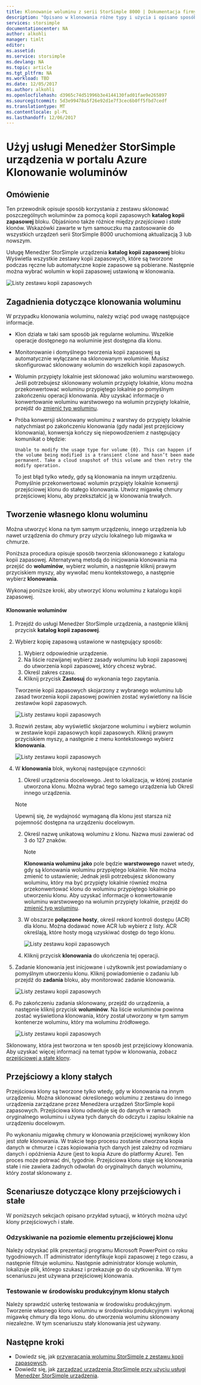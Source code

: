 ```yaml
---
title: Klonowanie woluminu z serii StorSimple 8000 | Dokumentacja firmy Microsoft
description: "Opisano w klonowania różne typy i użycia i opisano sposób korzystania z zestawu sklonować poszczególnych woluminów na urządzeniu z serii StorSimple 8000 kopii zapasowych."
services: storsimple
documentationcenter: NA
author: alkohli
manager: timlt
editor: 
ms.assetid: 
ms.service: storsimple
ms.devlang: NA
ms.topic: article
ms.tgt_pltfrm: NA
ms.workload: TBD
ms.date: 12/05/2017
ms.author: alkohli
ms.openlocfilehash: d3965c74d51996b3e4144130fad01fae9e265897
ms.sourcegitcommit: 5d3e99478a5f26e92d1e7f3cec6b0ff5fbd7cedf
ms.translationtype: MT
ms.contentlocale: pl-PL
ms.lasthandoff: 12/06/2017
---
```

# <a name="use-the-storsimple-device-manager-service-in-azure-portal-to-clone-a-volume"></a>Użyj usługi Menedżer StorSimple urządzenia w portalu Azure Klonowanie woluminów

## <a name="overview"></a>Omówienie

Ten przewodnik opisuje sposób korzystania z zestawu sklonować poszczególnych woluminów za pomocą kopii zapasowych **katalog kopii zapasowej** bloku. Objaśniono także różnice między *przejściowa* i *stałe* klonów. Wskazówki zawarte w tym samouczku ma zastosowanie do wszystkich urządzeń serii StorSimple 8000 uruchomioną aktualizacją 3 lub nowszym.

Usługę Menedżer StorSimple urządzenia **katalog kopii zapasowej** bloku Wyświetla wszystkie zestawy kopii zapasowych, które są tworzone podczas ręczne lub automatyczne kopie zapasowe są pobierane. Następnie można wybrać wolumin w kopii zapasowej ustawioną w klonowania.

 ![Listy zestawu kopii zapasowych](./media/storsimple-8000-clone-volume-u2/bucatalog.png)

## <a name="considerations-for-cloning-a-volume"></a>Zagadnienia dotyczące klonowania woluminu

W przypadku klonowania woluminu, należy wziąć pod uwagę następujące informacje.

- Klon działa w taki sam sposób jak regularne woluminu. Wszelkie operacje dostępnego na woluminie jest dostępna dla klonu.

- Monitorowanie i domyślnego tworzenia kopii zapasowej są automatycznie wyłączane na sklonowanym woluminie. Musisz skonfigurować sklonowany wolumin do wszelkich kopii zapasowych.

- Wolumin przypięty lokalnie jest sklonować jako woluminu warstwowego. Jeśli potrzebujesz sklonowany wolumin przypięty lokalnie, klonu można przekonwertować woluminu przypiętego lokalnie po pomyślnym zakończeniu operacji klonowania. Aby uzyskać informacje o konwertowanie woluminu warstwowego na wolumin przypięty lokalnie, przejdź do [zmienić typ woluminu](storsimple-8000-manage-volumes-u2.md#change-the-volume-type).

- Próba konwersji sklonowany woluminu z warstwy do przypięty lokalnie natychmiast po zakończeniu klonowania (gdy nadal jest przejściowy klonowania), konwersja kończy się niepowodzeniem z następujący komunikat o błędzie:

    `Unable to modify the usage type for volume {0}. This can happen if the volume being modified is a transient clone and hasn’t been made permanent. Take a cloud snapshot of this volume and then retry the modify operation.`

    To jest błąd tylko wtedy, gdy są klonowania na innym urządzeniu. Pomyślnie przekonwertować wolumin przypięty lokalnie konwersji przejściowej klonu do stałego klonowania. Utwórz migawkę chmury przejściowej klonu, aby przekształcić ją w klonowania trwałych.

## <a name="create-a-clone-of-a-volume"></a>Tworzenie własnego klonu woluminu

Można utworzyć klona na tym samym urządzeniu, innego urządzenia lub nawet urządzenia do chmury przy użyciu lokalnego lub migawka w chmurze.

Poniższa procedura opisuje sposób tworzenia sklonowanego z katalogu kopii zapasowej.  Alternatywną metodą do inicjowania klonowania ma przejść do **woluminów**, wybierz wolumin, a następnie kliknij prawym przyciskiem myszy, aby wywołać menu kontekstowego, a następnie wybierz **klonowania**.

Wykonaj poniższe kroki, aby utworzyć klonu woluminu z katalogu kopii zapasowej.

#### <a name="to-clone-a-volume"></a>Klonowanie woluminów

1. Przejdź do usługi Menedżer StorSimple urządzenia, a następnie kliknij przycisk **katalog kopii zapasowej**.

2. Wybierz kopię zapasową ustawione w następujący sposób:
   
   1. Wybierz odpowiednie urządzenie.
   2. Na liście rozwijanej wybierz zasady woluminu lub kopii zapasowej do utworzenia kopii zapasowej, który chcesz wybrać.
   3. Określ zakres czasu.
   4. Kliknij przycisk **Zastosuj** do wykonania tego zapytania.

    Tworzenie kopii zapasowych skojarzony z wybranego woluminu lub zasad tworzenia kopii zapasowej powinien zostać wyświetlony na liście zestawów kopii zapasowych.
   
    ![Listy zestawu kopii zapasowych](./media/storsimple-8000-clone-volume-u2/bucatalog.png)
     
3. Rozwiń zestaw, aby wyświetlić skojarzone woluminu i wybierz wolumin w zestawie kopii zapasowych kopii zapasowych. Kliknij prawym przyciskiem myszy, a następnie z menu kontekstowego wybierz **klonowania**.

   ![Listy zestawu kopii zapasowych](./media/storsimple-8000-clone-volume-u2/clonevol3b.png) 

3. W **klonowania** blok, wykonaj następujące czynności:
   
    1. Określ urządzenia docelowego. Jest to lokalizacja, w której zostanie utworzona klonu. Można wybrać tego samego urządzenia lub Określ innego urządzenia.

      > [!NOTE]
      > Upewnij się, że wydajność wymaganą dla klonu jest starsza niż pojemność dostępna na urządzeniu docelowym.
       
    2. Określ nazwę unikatową woluminu z klonu. Nazwa musi zawierać od 3 do 127 znaków.
      
        > [!NOTE]
        > **Klonowania woluminu jako** pole będzie **warstwowego** nawet wtedy, gdy są klonowania woluminu przypiętego lokalnie. Nie można zmienić to ustawienie; Jednak jeśli potrzebujesz sklonowany woluminu, który ma być przypięty lokalnie również można przekonwertować klonu do woluminu przypiętego lokalnie po utworzeniu klonu. Aby uzyskać informacje o konwertowanie woluminu warstwowego na wolumin przypięty lokalnie, przejdź do [zmienić typ woluminu](storsimple-8000-manage-volumes-u2.md#change-the-volume-type).
          
    3. W obszarze **połączone hosty**, określ rekord kontroli dostępu (ACR) dla klonu. Można dodawać nowe ACR lub wybierz z listy. ACR określają, które hosty mogą uzyskiwać dostęp do tego klonu.
      
        ![Listy zestawu kopii zapasowych](./media/storsimple-8000-clone-volume-u2/clonevol3a.png) 

    4. Kliknij przycisk **klonowania** do ukończenia tej operacji.

4. Zadanie klonowania jest inicjowane i użytkownik jest powiadamiany o pomyślnym utworzeniu klonu. Kliknij powiadomienie o zadaniu lub przejdź do **zadania** bloku, aby monitorować zadanie klonowania.

    ![Listy zestawu kopii zapasowych](./media/storsimple-8000-clone-volume-u2/clonevol5.png)

7. Po zakończeniu zadania sklonowany, przejdź do urządzenia, a następnie kliknij przycisk **woluminów**. Na liście woluminów powinna zostać wyświetlona klonowania, który został utworzony w tym samym kontenerze woluminu, który ma woluminu źródłowego.

    ![Listy zestawu kopii zapasowych](./media/storsimple-8000-clone-volume-u2/clonevol6.png)

Sklonowany, która jest tworzona w ten sposób jest przejściowy klonowania. Aby uzyskać więcej informacji na temat typów w klonowania, zobacz [przejściowej a stałe klony](#transient-vs-permanent-clones).


## <a name="transient-vs-permanent-clones"></a>Przejściowy a klony stałych
Przejściowa klony są tworzone tylko wtedy, gdy w klonowania na innym urządzeniu. Można sklonować określonego woluminu z zestawu do innego urządzenia zarządzane przez Menedżera urządzeń StorSimple kopii zapasowych. Przejściowa klonu odwołuje się do danych w ramach oryginalnego woluminu i używa tych danych do odczytu i zapisu lokalnie na urządzeniu docelowym.

Po wykonaniu migawkę chmury w klonowania przejściowej wynikowy klon jest *stałe* klonowania. W trakcie tego procesu zostanie utworzona kopia danych w chmurze i czas kopiowania tych danych jest zależny od rozmiaru danych i opóźnienia Azure (jest to kopia Azure do platformy Azure). Ten proces może potrwać dni, tygodnie. Przejściowa klonu staje się klonowania stałe i nie zawiera żadnych odwołań do oryginalnych danych woluminu, który został sklonowany z.

## <a name="scenarios-for-transient-and-permanent-clones"></a>Scenariusze dotyczące klony przejściowych i stałe
W poniższych sekcjach opisano przykład sytuacji, w których można użyć klony przejściowych i stałe.

### <a name="item-level-recovery-with-a-transient-clone"></a>Odzyskiwanie na poziomie elementu przejściowej klonu
Należy odzyskać plik prezentacji programu Microsoft PowerPoint co roku tygodniowych. IT administrator identyfikuje kopii zapasowej z tego czasu, a następnie filtruje woluminu. Następnie administrator klonuje wolumin, lokalizuje plik, którego szukasz i przekazuje go do użytkownika. W tym scenariuszu jest używana przejściowej klonowania.

### <a name="testing-in-the-production-environment-with-a-permanent-clone"></a>Testowanie w środowisku produkcyjnym klonu stałych
Należy sprawdzić usterkę testowania w środowisku produkcyjnym. Tworzenie własnego klonu woluminu w środowisku produkcyjnym i wykonaj migawkę chmury dla tego klonu. do utworzenia woluminu sklonowany niezależne. W tym scenariuszu stały klonowania jest używany.

## <a name="next-steps"></a>Następne kroki
* Dowiedz się, jak [przywracania woluminu StorSimple z zestawu kopii zapasowych](storsimple-8000-restore-from-backup-set-u2.md).
* Dowiedz się, jak [zarządzać urządzenia StorSimple przy użyciu usługi Menedżer StorSimple urządzenia](storsimple-8000-manager-service-administration.md).

